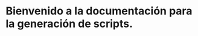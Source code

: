 # <a name="welcome-to-scripting-docs"></a>Bienvenido a la documentación para la generación de scripts.